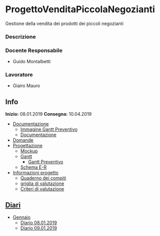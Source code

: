 # ProgettoVenditaPiccolaNegozianti
Gestione della vendita dei prodotti dei piccoli negozianti
### Descrizione

### Docente Responsabile
* Guido Montalbetti
### Lavoratore
* Giairo Mauro
## Info
**Inizio:** 08.01.2019 
**Consegna:** 10.04.2019
* [Documentazione](https://github.com/giairomauro/ProgettoVenditaPiccolaNegozianti/tree/master/Documentazione "Cartella documentazione")
  + [Immagine Gantt Preventivo](https://github.com/giairomauro/ProgettoVenditaPiccolaNegozianti/blob/master/Documentazione/GanttPreventivo.png "Gantt Preventivo")
  + [Documentazione](https://github.com/giairomauro/ProgettoVenditaPiccolaNegozianti/blob/master/Documentazione/Documentazione_I4AC_GestioneVenditaProdottiPiccolinNegozianti_Mauro.doc "Documentazione")
* [Domande](https://github.com/giairomauro/ProgettoVenditaPiccolaNegozianti/blob/master/Informazioni_progetto/Domande.docx "Domande")
* [Progettazione](https://github.com/giairomauro/ProgettoVenditaPiccolaNegozianti/blob/master/Progettazione/gantt/GanttPreventivo.gan "Cartella progettazione")
  + [Mockup](https://github.com/giairomauro/ProgettoVenditaPiccolaNegozianti/blob/master/Progettazione/gantt/GanttPreventivo.gan "Gantt Preventivo")
  + [Gantt](https://github.com/giairomauro/ProgettoVenditaPiccolaNegozianti/tree/master/Progettazione/gantt "Cartella gantt")
    + [Gantt Preventivo](https://github.com/giairomauro/ProgettoVenditaPiccolaNegozianti/blob/master/Progettazione/gantt/GanttPreventivo.png "Gantt preventivo")
  + [Schema E-R](https://github.com/giairomauro/ProgettoVenditaPiccolaNegozianti/tree/master/Progettazione/Mockup "Cartell mockup")
* [Informazioni progetto](https://github.com/giairomauro/ProgettoVenditaPiccolaNegozianti/tree/master/Informazioni_progetto "Cartello informazioni progetto")
  + [Quaderno dei compiti](https://github.com/giairomauro/ProgettoVenditaPiccolaNegozianti/blob/master/Informazioni_progetto/1.%20Quaderno%20dei%20Compiti%20Progetti%202018-19%20-%20Gestione%20della%20vendita%20dei%20prodotti%20dei%20piccoli%20negozianti.pdf "Quaderno dei compiti")
  + [griglia di valutazione](https://github.com/giairomauro/ProgettoVenditaPiccolaNegozianti/blob/master/Informazioni_progetto/2.%20Griglia%20di%20valutazione%20LPI%202018.pdf "Griglia di valutazione")
  + [Criteri di valutazione](https://github.com/giairomauro/ProgettoVenditaPiccolaNegozianti/blob/master/Informazioni_progetto/A2.%20Criteri%20di%20valutazione%20LPI%20(estesi).pdf "Criteri di valutazione")

## [Diari](https://github.com/giairomauro/ProgettoVenditaPiccolaNegozianti/tree/master/Diari/ "Diari")
* [Gennaio](https://github.com/giairomauro/ProgettoVenditaPiccolaNegozianti/tree/master/Diari/Gennaio "Diario Gennaio")
  + [Diario 08.01.2019](https://github.com/giairomauro/ProgettoVenditaPiccolaNegozianti/blob/master/Diari/Gennaio/I4_diario_progetto2_2019.08.01.pdf "Diario 08.01.2019")
  + [Diario 09.01.2019](https://github.com/giairomauro/ProgettoVenditaPiccolaNegozianti/blob/master/Diari/Gennaio/I4_diario_progetto2_2019.09.01.pdf "Diario 09.01.2019")
